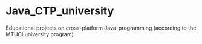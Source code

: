 # Java_CTP_university
Educational projects on cross-platform Java-programming (according to the MTUCI university program)
